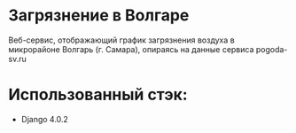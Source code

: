 # Загрязнение в Волгаре

Веб-сервис, отображающий график загрязнения воздуха в микрорайоне Волгарь (г. Самара), опираясь на данные сервиса pogoda-sv.ru

# Использованный стэк:

+ Django 4.0.2
